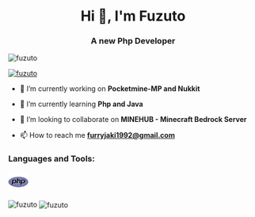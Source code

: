 <h1 align="center">Hi 👋, I'm Fuzuto</h1>
<h3 align="center">A new Php Developer</h3>

<p align="left"> <img src="https://komarev.com/ghpvc/?username=fuzuto&label=Profile%20views&color=0e75b6&style=flat" alt="fuzuto" /> </p>

<p align="left"> <a href="https://github.com/ryo-ma/github-profile-trophy"><img src="https://github-profile-trophy.vercel.app/?username=fuzuto" alt="fuzuto" /></a> </p>

- 🔭 I’m currently working on **Pocketmine-MP and Nukkit**

- 🌱 I’m currently learning **Php and Java**

- 👯 I’m looking to collaborate on **MINEHUB - Minecraft Bedrock Server**

- 📫 How to reach me **furryjaki1992@gmail.com**


<h3 align="left">Languages and Tools:</h3>
<p align="left"> <a href="https://www.php.net" target="_blank"> <img src="https://raw.githubusercontent.com/devicons/devicon/master/icons/php/php-original.svg" alt="php" width="40" height="40"/> </a> </p>

<p><img align="left" src="https://github-readme-stats.vercel.app/api/top-langs?username=fuzuto&show_icons=true&locale=en&layout=compact" alt="fuzuto" /></p>

<p>&nbsp;<img align="center" src="https://github-readme-stats.vercel.app/api?username=fuzuto&show_icons=true&locale=en" alt="fuzuto" /></p>
